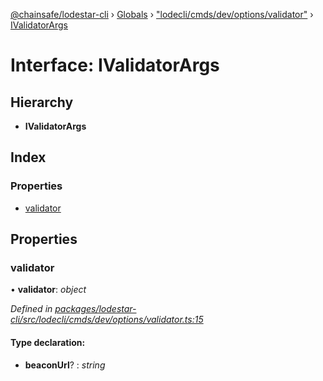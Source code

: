 [@chainsafe/lodestar-cli](../README.md) › [Globals](../globals.md) › ["lodecli/cmds/dev/options/validator"](../modules/_lodecli_cmds_dev_options_validator_.md) › [IValidatorArgs](_lodecli_cmds_dev_options_validator_.ivalidatorargs.md)

# Interface: IValidatorArgs

## Hierarchy

* **IValidatorArgs**

## Index

### Properties

* [validator](_lodecli_cmds_dev_options_validator_.ivalidatorargs.md#validator)

## Properties

###  validator

• **validator**: *object*

*Defined in [packages/lodestar-cli/src/lodecli/cmds/dev/options/validator.ts:15](https://github.com/ChainSafe/lodestar/blob/1d5598773/packages/lodestar-cli/src/lodecli/cmds/dev/options/validator.ts#L15)*

#### Type declaration:

* **beaconUrl**? : *string*
